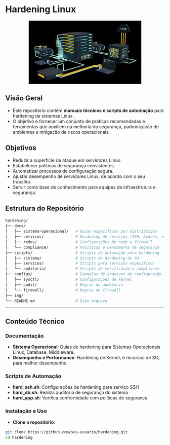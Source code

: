 # Hardening Linux

<div align="center">
  <img src="img/hard.jpg" alt="Linux Hardening" style="width: auto; height: auto; max-width: 200%;"/>
</div>


## Visão Geral

- Este repositório contém **manuais técnicos e scripts de automação** para hardening de sistemas Linux.  
- O objetivo é fornecer um conjunto de práticas recomendadas e ferramentas que auxiliem na melhoria da segurança, padronização de ambientes e mitigação de riscos operacionais.

## Objetivos

- Reduzir a superfície de ataque em servidores Linux.  
- Estabelecer políticas de segurança consistentes.  
- Automatizar processos de configuração segura.
- Ajustar desempenho de servidores Linux, de acordo com o seu trabalho.  
- Servir como base de conhecimento para equipes de infraestrutura e segurança.  

## Estrutura do Repositório

```bash
hardening/
├── docs/ 
│   ├── sistema-operacional/   # Guias específicos por distribuição
│   ├── servicos/              # Hardening de serviços (SSH, Apache, etc.)
│   ├── redes/                 # Configurações de rede e firewall
│   └── compliance/            # Políticas e benchmarks de segurança
├── scripts/                   # Scripts de automação para hardening
│   ├── sistema/               # Scripts de hardening do SO
│   ├── servicos/              # Scripts para serviços específicos
│   └── auditoria/             # Scripts de verificação e compliance
├── configs/                   # Exemplos de arquivos de configuração
│   ├── sysctl/                # Configurações de kernel
│   ├── audit/                 # Regras de auditoria
│   └── firewall/              # Regras de firewall
├── img/ 
└── README.md                  # Este arquivo
```
---

## Conteúdo Técnico

### Documentação
- **Sistema Operacional**: Guias de hardening para Sistemas Operacionais Linux, Database, Middleware.
- **Desempenho e Performance**: Hardening de Kernel, e recursos de SO, para melhor desempenho.

### Scripts de Automação
- **hard_ssh.sh**: Configurações de hardening para serviço SSH
- **hard_db.sh**: Realiza auditoria de segurança do sistema
- **hard_app.sh**: Verifica conformidade com políticas de segurança

### Instalação e Uso

- **Clone o repositório**:
```bash
git clone https://github.com/seu-usuario/hardening.git
cd hardening
